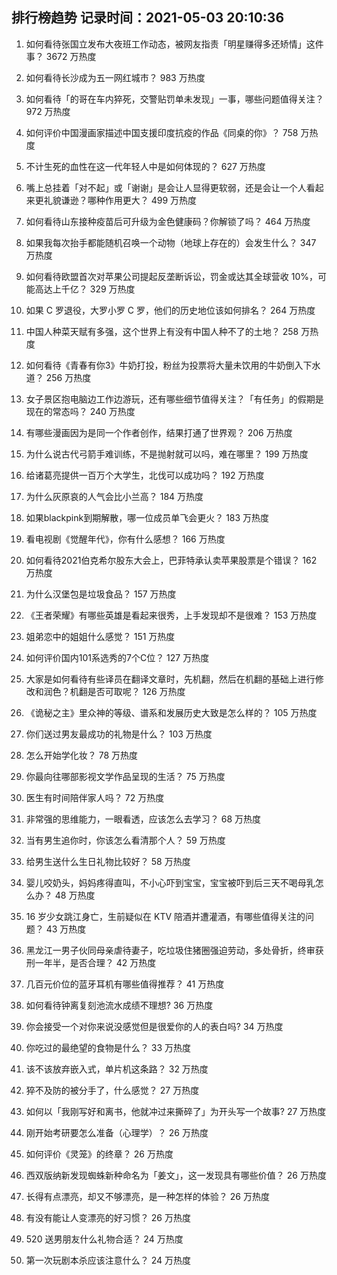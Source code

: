 
## 排行榜趋势 记录时间：2021-05-03 20:10:36
  
  1. 如何看待张国立发布大夜班工作动态，被网友指责「明星赚得多还矫情」这件事？ 3672 万热度
    
  2. 如何看待长沙成为五一网红城市？ 983 万热度
    
  3. 如何看待「的哥在车内猝死，交警贴罚单未发现」一事，哪些问题值得关注？ 972 万热度
    
  4. 如何评价中国漫画家描述中国支援印度抗疫的作品《同桌的你》？ 758 万热度
    
  5. 不计生死的血性在这一代年轻人中是如何体现的？ 627 万热度
    
  6. 嘴上总挂着「对不起」或「谢谢」是会让人显得更软弱，还是会让一个人看起来更礼貌谦逊？哪种作用更大？ 499 万热度
    
  7. 如何看待山东接种疫苗后可升级为金色健康码？你解锁了吗？ 464 万热度
    
  8. 如果我每次抬手都能随机召唤一个动物（地球上存在的）会发生什么？ 347 万热度
    
  9. 如何看待欧盟首次对苹果公司提起反垄断诉讼，罚金或达其全球营收 10%，可能高达上千亿？ 329 万热度
    
  10. 如果 C 罗退役，大罗小罗 C 罗，他们的历史地位该如何排名？ 264 万热度
    
  11. 中国人种菜天赋有多强，这个世界上有没有中国人种不了的土地？ 258 万热度
    
  12. 如何看待《青春有你3》牛奶打投，粉丝为投票将大量未饮用的牛奶倒入下水道？ 256 万热度
    
  13. 女子景区抱电脑边工作边游玩，还有哪些细节值得关注？「有任务」的假期是现在的常态吗？ 240 万热度
    
  14. 有哪些漫画因为是同一个作者创作，结果打通了世界观？ 206 万热度
    
  15. 为什么说古代弓箭手难训练，不是抛射就可以吗，难在哪里？ 199 万热度
    
  16. 给诸葛亮提供一百万个大学生，北伐可以成功吗？ 192 万热度
    
  17. 为什么灰原哀的人气会比小兰高？ 184 万热度
    
  18. 如果blackpink到期解散，哪一位成员单飞会更火？ 183 万热度
    
  19. 看电视剧《觉醒年代》，你有什么感想？ 166 万热度
    
  20. 如何看待2021伯克希尔股东大会上，巴菲特承认卖苹果股票是个错误？ 162 万热度
    
  21. 为什么汉堡包是垃圾食品？ 157 万热度
    
  22. 《王者荣耀》有哪些英雄是看起来很秀，上手发现却不是很难？ 153 万热度
    
  23. 姐弟恋中的姐姐什么感觉？ 151 万热度
    
  24. 如何评价国内101系选秀的7个C位？ 127 万热度
    
  25. 大家是如何看待有些译员在翻译文章时，先机翻，然后在机翻的基础上进行修改和润色？机翻是否可取呢？ 126 万热度
    
  26. 《诡秘之主》里众神的等级、谱系和发展历史大致是怎么样的？ 105 万热度
    
  27. 你们送过男友最成功的礼物是什么？ 103 万热度
    
  28. 怎么开始学化妆？ 78 万热度
    
  29. 你最向往哪部影视文学作品呈现的生活？ 75 万热度
    
  30. 医生有时间陪伴家人吗？ 72 万热度
    
  31. 非常强的思维能力，一眼看透，应该怎么去学习？ 68 万热度
    
  32. 当有男生追你时，你该怎么看清那个人？ 59 万热度
    
  33. 给男生送什么生日礼物比较好？ 58 万热度
    
  34. 婴儿咬奶头，妈妈疼得直叫，不小心吓到宝宝，宝宝被吓到后三天不喝母乳怎么办？ 48 万热度
    
  35. 16 岁少女跳江身亡，生前疑似在 KTV 陪酒并遭灌酒，有哪些值得关注的问题？ 43 万热度
    
  36. 黑龙江一男子伙同母亲虐待妻子，吃垃圾住猪圈强迫劳动，多处骨折，终审获刑一年半，是否合理？ 42 万热度
    
  37. 几百元价位的蓝牙耳机有哪些值得推荐？ 41 万热度
    
  38. 如何看待钟离复刻池流水成绩不理想? 36 万热度
    
  39. 你会接受一个对你来说没感觉但是很爱你的人的表白吗? 34 万热度
    
  40. 你吃过的最绝望的食物是什么？ 33 万热度
    
  41. 该不该放弃嵌入式，单片机这条路？ 32 万热度
    
  42. 猝不及防的被分手了，什么感觉？ 27 万热度
    
  43. 如何以「我刚写好和离书，他就冲过来撕碎了」为开头写一个故事? 27 万热度
    
  44. 刚开始考研要怎么准备（心理学）？ 26 万热度
    
  45. 如何评价《灵笼》的终章？ 26 万热度
    
  46. 西双版纳新发现蜘蛛新种命名为「姜文」，这一发现具有哪些价值？ 26 万热度
    
  47. 长得有点漂亮，却又不够漂亮，是一种怎样的体验？ 26 万热度
    
  48. 有没有能让人变漂亮的好习惯？ 26 万热度
    
  49. 520 送男朋友什么礼物合适？ 24 万热度
    
  50. 第一次玩剧本杀应该注意什么？ 24 万热度
    